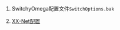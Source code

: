 1. SwitchyOmega配置文件`SwitchOptions.bak`

2. [XX-Net配置](https://github.com/uniqueyehu/blog/blob/master/blogmd/xxnet.md)
